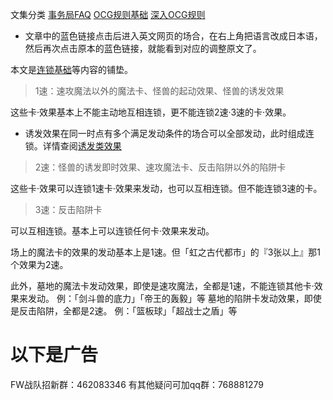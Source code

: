 文集分类
[事务局FAQ](http://www.jianshu.com/nb/10161162)
[OCG规则基础](http://www.jianshu.com/nb/10378886)
[深入OCG规则](http://www.jianshu.com/nb/3903431)

- 文章中的蓝色链接点击后进入英文网页的场合，在右上角把语言改成日本语，然后再次点击原本的蓝色链接，就能看到对应的调整原文了。

本文是[连锁基础](http://www.jianshu.com/p/0f928e1a42a4)等内容的铺垫。

> 1速：速攻魔法以外的魔法卡、怪兽的起动效果、怪兽的诱发效果

这些卡·效果基本上不能主动地互相连锁，更不能连锁2速·3速的卡·效果。
- 诱发效果在同一时点有多个满足发动条件的场合可以全部发动，此时组成连锁。详情查阅[诱发类效果](http://www.jianshu.com/p/a567dd31e21a)

> 2速：怪兽的诱发即时效果、速攻魔法卡、反击陷阱以外的陷阱卡

这些卡·效果可以连锁1速卡·效果来发动，也可以互相连锁。但不能连锁3速的卡。

> 3速：反击陷阱卡

可以互相连锁。基本上可以连锁任何卡·效果来发动。

场上的魔法卡的效果的发动基本上是1速。但「虹之古代都市」的『3张以上』那1个效果为2速。

此外，墓地的魔法卡发动效果，即使是速攻魔法，全都是1速，不能连锁其他卡·效果来发动。
例：「剑斗兽的底力」「帝王的轰毅」等
墓地的陷阱卡发动效果，即使是反击陷阱，全都是2速。
例：「篮板球」「超战士之盾」等

# 以下是广告
FW战队招新群：462083346
有其他疑问可加qq群：768881279
